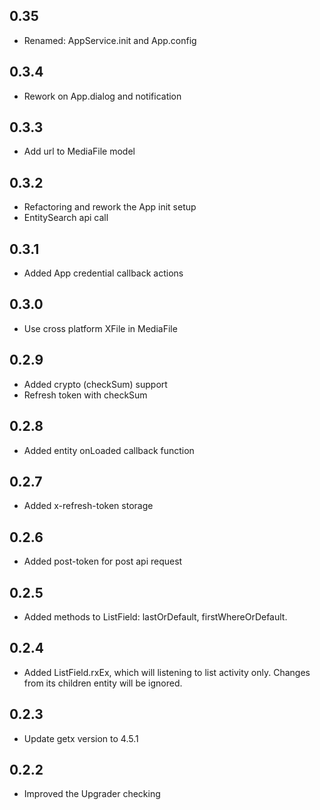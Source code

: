 ## 0.35
* Renamed: AppService.init and App.config

## 0.3.4
* Rework on App.dialog and notification

## 0.3.3
* Add url to MediaFile model

## 0.3.2
* Refactoring and rework the App init setup
* EntitySearch api call

## 0.3.1
* Added App credential callback actions

## 0.3.0
* Use cross platform XFile in MediaFile

## 0.2.9
* Added crypto (checkSum) support
* Refresh token with checkSum

## 0.2.8
* Added entity onLoaded callback function

## 0.2.7
* Added x-refresh-token storage

## 0.2.6
* Added post-token for post api request

## 0.2.5
* Added methods to ListField: lastOrDefault, firstWhereOrDefault.

## 0.2.4
* Added ListField.rxEx, which will listening to list activity only. Changes from its children entity will be ignored.

## 0.2.3
* Update getx version to 4.5.1

## 0.2.2
* Improved the Upgrader checking
